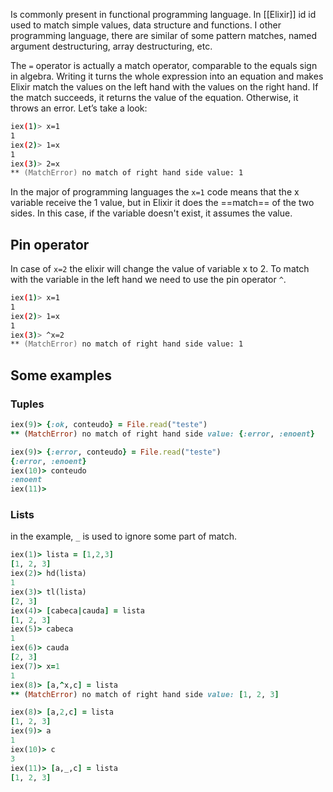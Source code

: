 Is commonly present in functional programming language. In [[Elixir]] id id used to match simple values, data structure and functions. I other programming language, there are similar of some pattern matches, named argument destructuring, array destructuring, etc.

The `=` operator is actually a match operator, comparable to the equals sign in algebra. Writing it turns the whole expression into an equation and makes Elixir match the values on the left hand with the values on the right hand. If the match succeeds, it returns the value of the equation. Otherwise, it throws an error. Let’s take a look:

```zsh
iex(1)> x=1
1
iex(2)> 1=x
1
iex(3)> 2=x
** (MatchError) no match of right hand side value: 1
```

In the major of programming languages the `x=1` code means that the x variable receive the 1 value, but in Elixir it does the ==match== of the two sides. In this case, if the variable doesn't exist, it assumes the value.

## Pin operator
In case of `x=2` the elixir will change the value of variable x to 2. To match with the variable in the left hand we need to use the pin operator `^`.
```zsh
iex(1)> x=1
1
iex(2)> 1=x
1
iex(3)> ^x=2
** (MatchError) no match of right hand side value: 1
```

## Some examples
### Tuples
```rb
iex(9)> {:ok, conteudo} = File.read("teste")
** (MatchError) no match of right hand side value: {:error, :enoent}

iex(9)> {:error, conteudo} = File.read("teste")
{:error, :enoent}
iex(10)> conteudo
:enoent
iex(11)> 
```
### Lists
in the example, `_` is used to ignore some part of match.
```rb
iex(1)> lista = [1,2,3]
[1, 2, 3]
iex(2)> hd(lista)
1
iex(3)> tl(lista)
[2, 3]
iex(4)> [cabeca|cauda] = lista
[1, 2, 3]
iex(5)> cabeca
1
iex(6)> cauda
[2, 3]
iex(7)> x=1
1
iex(8)> [a,^x,c] = lista
** (MatchError) no match of right hand side value: [1, 2, 3]

iex(8)> [a,2,c] = lista 
[1, 2, 3]
iex(9)> a
1
iex(10)> c
3
iex(11)> [a,_,c] = lista
[1, 2, 3]

```